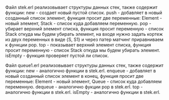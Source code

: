 Файл stek.erl реализовывает структуры данных стек, также содержит функции:
new - создает новый пустой список.
push - добавляет в новый созданный список элемент, функция просит две переменные: Element - новый элемент, Stack - список куда добавляем переменную.
pop - убирает верхний элемент списка, функция просит переменную - список Stack откуда мы будем убирать элемент, на входе нужно задать кортеж из двух переменных в виде {S, S1} и через патер матчинг приравниваем к функции pop.
top - показывает верхний элемент списка, функция просит переменную - список Stack откуда мы будем убирать элемент.
isEmpty - функция проверяет пустой ли список.

Файл queue1.erl реализовывает структуры данных стек, также содержит функции:
new - аналогично функции в stek.erl.
enqueue - добавляет в новый созданный список элемент в конец, функция просит две переменные: Element - новый элемент, Queue - список куда добавляем переменную.
dequeue - аналогично фукции pop в stek.erl.
top - аналогично функции в stek.erl.
isEmpty - аналогично функции в stek.erl.


